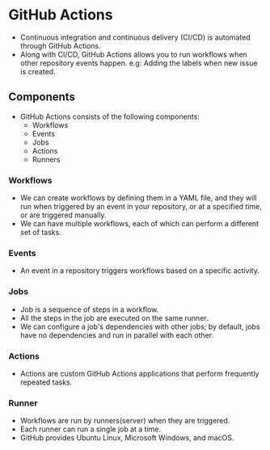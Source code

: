 # GitHub Actions
- Continuous integration and continuous delivery (CI/CD) is automated through GitHub Actions.
- Along with CI/CD, GitHub Actions allows you to run workflows when other repository events happen. 
  e.g: Adding the labels when new issue is created.

## Components
- GitHub Actions consists of the following components:
  - Workflows
  - Events
  - Jobs
  - Actions
  - Runners
  
### Workflows
- We can create workflows by defining them in a YAML file, and they will run when triggered by an event in your repository, 
  or at a specified time, or are triggered manually.
- We can have multiple workflows, each of which can perform a different set of tasks. 

### Events
- An event in a repository triggers workflows based on a specific activity.

### Jobs
- Job is a sequence of steps in a workflow.
- All the steps in the job are executed on the same runner.
- We can configure a job's dependencies with other jobs; by default, jobs have no dependencies and run in parallel with each other.

### Actions
- Actions are custom GitHub Actions applications that perform frequently repeated tasks.

### Runner
- Workflows are run by runners(server) when they are triggered.
- Each runner can run a single job at a time.
- GitHub provides Ubuntu Linux, Microsoft Windows, and macOS.
